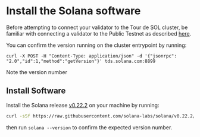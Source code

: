 # Install the Solana software

Before attempting to connect your validator to the Tour de SOL cluster, be familiar with connecting a validator to the Public Testnet as described [here](https://docs.solana.com/book/running-validator).

You can confirm the version running on the cluster entrypoint by running:

```text
curl -X POST -H "Content-Type: application/json" -d '{"jsonrpc": "2.0","id":1,"method":"getVersion"}' tds.solana.com:8899
```

Note the version number

## Install Software

Install the Solana release [v0.22.2](https://github.com/solana-labs/solana/releases/tag/v0.22.2) on your machine by running:

```bash
curl -sSf https://raw.githubusercontent.com/solana-labs/solana/v0.22.2/install/solana-install-init.sh | sh -s - 0.22.2
```

then run `solana --version` to confirm the expected version number.

